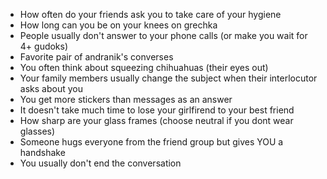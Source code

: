 - How often do your friends ask you to take care of your hygiene
- How long can you be on your knees on grechka
- People usually don't answer to your phone calls (or make you wait for 4+ gudoks)
- Favorite pair of andranik's converses
- You often think about squeezing chihuahuas (their eyes out)
- Your family members usually change the subject when their interlocutor asks about you
- You get more stickers than messages as an answer 
- It doesn't take much time to lose your girlfirend to your best friend
- How sharp are your glass frames (choose neutral if you dont wear glasses)
- Someone hugs everyone from the friend group but gives YOU a handshake
- You usually don't end the conversation

